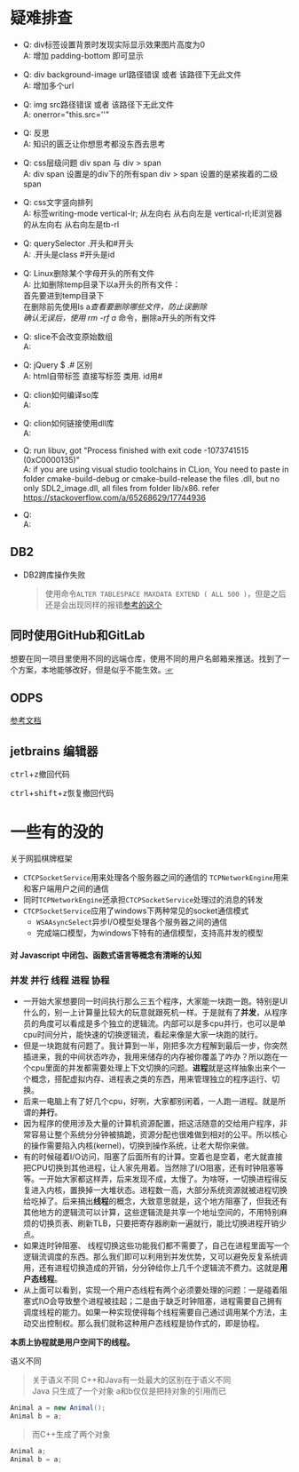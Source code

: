 # 疑难排查

- Q: div标签设置背景时发现实际显示效果图片高度为0  
  A: 增加 padding-bottom 即可显示

- Q: div background-image url路径错误 或者 该路径下无此文件  
  A: 增加多个url

- Q: img src路径错误 或者 该路径下无此文件  
  A: onerror="this.src=''"

- Q: 反思  
  A: 知识的匮乏让你想思考都没东西去思考

- Q: css层级问题 div span 与 div > span  
  A: div span 设置是的div下的所有span div > span 设置的是紧挨着的二级span

- Q: css文字竖向排列   
  A: 标签writing-mode vertical-lr; 从左向右 从右向左是 vertical-rl;IE浏览器的从左向右 从右向左是tb-rl

- Q: querySelector .开头和#开头  
  A: .开头是class \#开头是id

- Q: Linux删除某个字母开头的所有文件  
  A: 比如删除temp目录下以a开头的所有文件：<br>首先要进到temp目录下<br>在删除前先使用ls a*查看要删除哪些文件，防止误删除<br>确认无误后，使用 rm -rf a* 命令，删除a开头的所有文件

- Q: slice不会改变原始数组  
  A:

- Q: jQuery $ .# 区别  
  A: html自带标签 直接写标签 类用. id用#

- Q: clion如何编译so库  
  A:

- Q: clion如何链接使用dll库  
  A:

- Q: run libuv, got "Process finished with exit code -1073741515 (0xC0000135)"  
  A: if you are using visual studio toolchains in CLion, You need to paste in folder cmake-build-debug or
  cmake-build-release the files .dll, but no only SDL2_image.dll, all files from folder lib/x86.
  refer https://stackoverflow.com/a/65268629/17744936

- Q:  
  A:

## DB2

- DB2跨库操作失败
  > 使用命令`ALTER TABLESPACE MAXDATA EXTEND ( ALL 500 )`，但是之后还是会出现同样的报错[参考的这个](https://www.toolbox.com/tech/data-management/question/exception-when-importing-using-the-move-command-050911/)

## 同时使用GitHub和GitLab

想要在同一项目里使用不同的远端仓库，使用不同的用户名邮箱来推送。找到了一个方案，本地能够改好，但是似乎不能生效。[☞](https://www.cnblogs.com/popfisher/p/5731232.html)

## ODPS

[参考文档](https://help.aliyun.com/document_detail/281088.htm?spm=a2c4g.11186623.0.0.39405b78gVdDqA#task-2095600)

## jetbrains 编辑器

<kbd>ctrl</kbd>+<kbd>z</kbd>撤回代码

<kbd>ctrl</kbd>+<kbd>shift</kbd>+<kbd>z</kbd>恢复撤回代码

# 一些有的没的

关于网狐棋牌框架

+ `CTCPSocketService`用来处理各个服务器之间的通信的 `TCPNetworkEngine`用来和客户端用户之间的通信
+ 同时`TCPNetworkEngine`还承担`CTCPSocketService`处理过的消息的转发
+ `CTCPSocketService`应用了windows下两种常见的socket通信模式
    + `WSAAsyncSelect`异步I/O模型处理各个服务器之间的通信
    + 完成端口模型，为windows下特有的通信模型，支持高并发的模型

#### 对 Javascript 中闭包、函数式语言等概念有清晰的认知

### 并发 并行 线程 进程 协程

- 一开始大家想要同一时间执行那么三五个程序，大家能一块跑一跑。特别是UI什么的，别一上计算量比较大的玩意就跟死机一样。于是就有了**并发**，从程序员的角度可以看成是多个独立的逻辑流。内部可以是多cpu并行，也可以是单cpu时间分片，能快速的切换逻辑流，看起来像是大家一块跑的就行。
- 但是一块跑就有问题了。我计算到一半，刚把多次方程解到最后一步，你突然插进来，我的中间状态咋办，我用来储存的内存被你覆盖了咋办？所以跑在一个cpu里面的并发都需要处理上下文切换的问题。**进程**就是这样抽象出来个一个概念，搭配虚拟内存、进程表之类的东西，用来管理独立的程序运行、切换。
- 后来一电脑上有了好几个cpu，好咧，大家都别闲着，一人跑一进程。就是所谓的**并行**。
- 因为程序的使用涉及大量的计算机资源配置，把这活随意的交给用户程序，非常容易让整个系统分分钟被搞跪，资源分配也很难做到相对的公平。所以核心的操作需要陷入内核(kernel)，切换到操作系统，让老大帮你来做。
- 有的时候碰着I/O访问，阻塞了后面所有的计算。空着也是空着，老大就直接把CPU切换到其他进程，让人家先用着。当然除了I/O阻塞，还有时钟阻塞等等。一开始大家都这样弄，后来发现不成，太慢了。为啥呀，一切换进程得反复进入内核，置换掉一大堆状态。进程数一高，大部分系统资源就被进程切换给吃掉了。后来搞出**线程**的概念，大致意思就是，这个地方阻塞了，但我还有其他地方的逻辑流可以计算，这些逻辑流是共享一个地址空间的，不用特别麻烦的切换页表、刷新TLB，只要把寄存器刷新一遍就行，能比切换进程开销少点。
- 如果连时钟阻塞、 线程切换这些功能我们都不需要了，自己在进程里面写一个逻辑流调度的东西。那么我们即可以利用到并发优势，又可以避免反复系统调用，还有进程切换造成的开销，分分钟给你上几千个逻辑流不费力。这就是**用户态线程**。
- 从上面可以看到，实现一个用户态线程有两个必须要处理的问题：一是碰着阻塞式I\O会导致整个进程被挂起；二是由于缺乏时钟阻塞，进程需要自己拥有调度线程的能力。如果一种实现使得每个线程需要自己通过调用某个方法，主动交出控制权。那么我们就称这种用户态线程是协作式的，即是协程。

**本质上协程就是用户空间下的线程。**

语义不同
> 关于语义不同 C++和Java有一处最大的区别在于语义不同   
> Java 只生成了一个对象 a和b仅仅是把持对象的引用而已

```Java
Animal a = new Animal();  
Animal b = a;
```

> 而C++生成了两个对象

```C++
Animal a;
Animal b = a;
```

